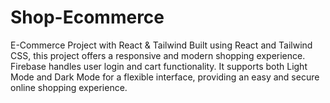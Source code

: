 # Shop-Ecommerce
E-Commerce Project with React &amp; Tailwind Built using React and Tailwind CSS, this project offers a responsive and modern shopping experience. Firebase handles user login and cart functionality. It supports both Light Mode and Dark Mode for a flexible interface, providing an easy and secure online shopping experience.
